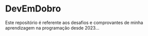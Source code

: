 # DevEmDobro
Este repositório é referente aos desafios e comprovantes de minha aprendizagem na programação desde 2023...
